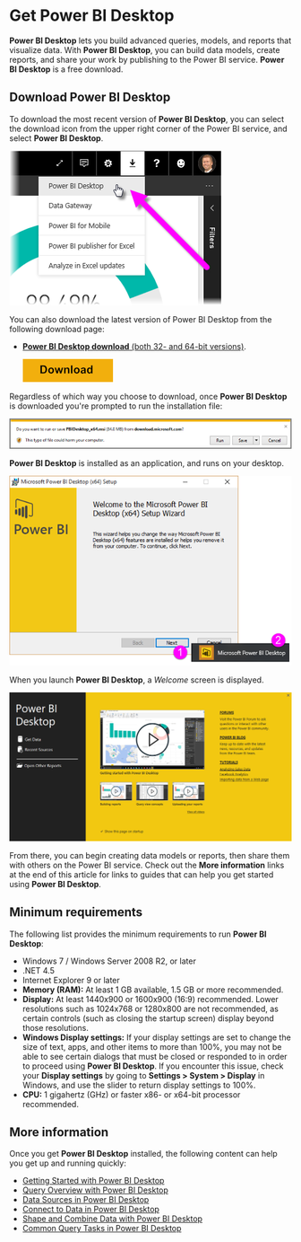 <properties
   pageTitle="Get Power BI Desktop"
   description="Download and install Power BI Desktop"
   services="powerbi"
   documentationCenter=""
   authors="davidiseminger"
   manager="erikre"
   backup=""
   editor=""
   tags=""
   qualityFocus="complete"
   qualityDate="03/31/2016"/>

<tags
   ms.service="powerbi"
   ms.devlang="NA"
   ms.topic="get-started-article"
   ms.tgt_pltfrm="NA"
   ms.workload="powerbi"
   ms.date="08/10/2017"
   ms.author="davidi"/>
# Get Power BI Desktop

**Power BI Desktop** lets you build advanced queries, models, and reports that visualize data. With **Power BI Desktop**, you can build data models, create reports, and share your work by publishing to the Power BI service.  **Power BI Desktop** is a free download.

## Download Power BI Desktop

To download the most recent version of **Power BI Desktop**, you can select the download icon from the upper right corner of the Power BI service, and select **Power BI Desktop**.

![](media/powerbi-desktop-get-the-desktop/GetPBID_Downloads.png)

You can also download the latest version of Power BI Desktop from the following download page:

-   [**Power BI Desktop download** (both 32- and 64-bit versions)](https://powerbi.microsoft.com/desktop).

    [![](media/powerbi-admin-power-bi-security/PBI_Security_01.png)](https://powerbi.microsoft.com/desktop)

Regardless of which way you choose to download, once **Power BI Desktop** is downloaded you're prompted to run the installation file:

![](media/powerbi-desktop-get-the-desktop/GetPBID_3.png)

**Power BI Desktop** is installed as an application, and runs on your desktop.

![](media/powerbi-desktop-getting-started/Designer_GSG_Install.png)

When you launch **Power BI Desktop**, a *Welcome* screen is displayed.

![](media/powerbi-desktop-getting-started/Designer_GSG_StartSplashScreen.png)

From there, you can begin creating data models or reports, then share them with others on the Power BI service. Check out the **More information** links at the end of this article for links to guides that can help you get started using **Power BI Desktop**.

## Minimum requirements

The following list provides the minimum requirements to run **Power BI Desktop**:

-    Windows 7 / Windows Server 2008 R2, or later
-    .NET 4.5
-    Internet Explorer 9 or later
-    **Memory (RAM):** At least 1 GB available, 1.5 GB or more recommended.
-    **Display:** At least 1440x900 or 1600x900 (16:9) recommended. Lower resolutions such as 1024x768 or 1280x800 are not recommended, as certain controls (such as closing the startup screen) display beyond those resolutions.
-    **Windows Display settings:** If your display settings are set to change the size of text, apps, and other items to more than 100%, you may not be able to see certain dialogs that must be closed or responded to in order to proceed using **Power BI Desktop**. If you encounter this issue, check your **Display settings** by going to **Settings > System > Display** in Windows, and use the slider to return display settings to 100%.
-    **CPU:** 1 gigahertz (GHz) or faster x86- or x64-bit processor recommended.

## More information

Once you get **Power BI Desktop** installed, the following content can help you get up and running quickly:

-   [Getting Started with Power BI Desktop](powerbi-desktop-getting-started.md)
-   [Query Overview with Power BI Desktop](powerbi-desktop-query-overview.md)
-   [Data Sources in Power BI Desktop](powerbi-desktop-data-sources.md)
-   [Connect to Data in Power BI Desktop](powerbi-desktop-connect-to-data.md)
-   [Shape and Combine Data with Power BI Desktop](powerbi-desktop-shape-and-combine-data.md)
-   [Common Query Tasks in Power BI Desktop](powerbi-desktop-common-query-tasks.md)   
